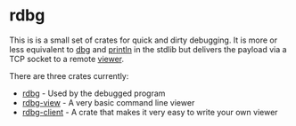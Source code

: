 # rdbg

This is is a small set of crates for quick and dirty debugging.
It is more or less equivalent to [dbg](https://doc.rust-lang.org/std/macro.dbg.html) and
[println](https://doc.rust-lang.org/std/macro.println.html) in the stdlib
but delivers the payload via a TCP socket to a remote
[viewer](https://crates.io/crates/rdbgp-view).

There are three crates currently:
* [rdbg](https://crates.io/crates/rdbg) - Used by the debugged program
* [rdbg-view](https://crates.io/crates/rdbg-view) - A very basic command line viewer
* [rdbg-client](https://crates.io/crates/rdbg-client) - A crate that makes it very easy to write your own viewer 

